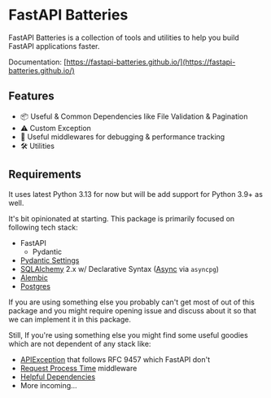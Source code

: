 # FastAPI Batteries

FastAPI Batteries is a collection of tools and utilities to help you build FastAPI applications faster.

Documentation: [https://fastapi-batteries.github.io/](https://fastapi-batteries.github.io/)

## Features

- 📦 Useful & Common Dependencies like File Validation & Pagination
- ⚠️ Custom Exception
- 🐞 Useful middlewares for debugging & performance tracking
- 🛠️ Utilities

## Requirements

It uses latest Python 3.13 for now but will be add support for Python 3.9+ as well.

It's bit opinionated at starting. This package is primarily focused on following tech stack:

- FastAPI
  - Pydantic
- [Pydantic Settings](https://docs.pydantic.dev/latest/concepts/pydantic_settings/#usage)
- [SQLAlchemy](https://docs.sqlalchemy.org/) 2.x w/ Declarative Syntax ([Async](https://docs.sqlalchemy.org/en/20/orm/extensions/asyncio.html) via `asyncpg`)
- [Alembic](https://github.com/sqlalchemy/alembic)
- [Postgres](https://www.postgresql.org/)

If you are using something else you probably can't get most of out of this package and you might require opening issue and discuss about it so that we can implement it in this package.

Still, If you're using something else you might find some useful goodies which are not dependent of any stack like:

- [APIException](https://jd-solanki.github.io/fastapi-batteries/fastapi/exceptions/) that follows RFC 9457 which FastAPI don't
- [Request Process Time](https://jd-solanki.github.io/fastapi-batteries/fastapi/middelwares/#request-process-time) middleware
- [Helpful Dependencies](https://jd-solanki.github.io/fastapi-batteries/fastapi/dependencies/)
- More incoming...
